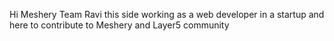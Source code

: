 Hi Meshery Team
Ravi this side working as a web developer in a startup and here to contribute to Meshery and Layer5 community
